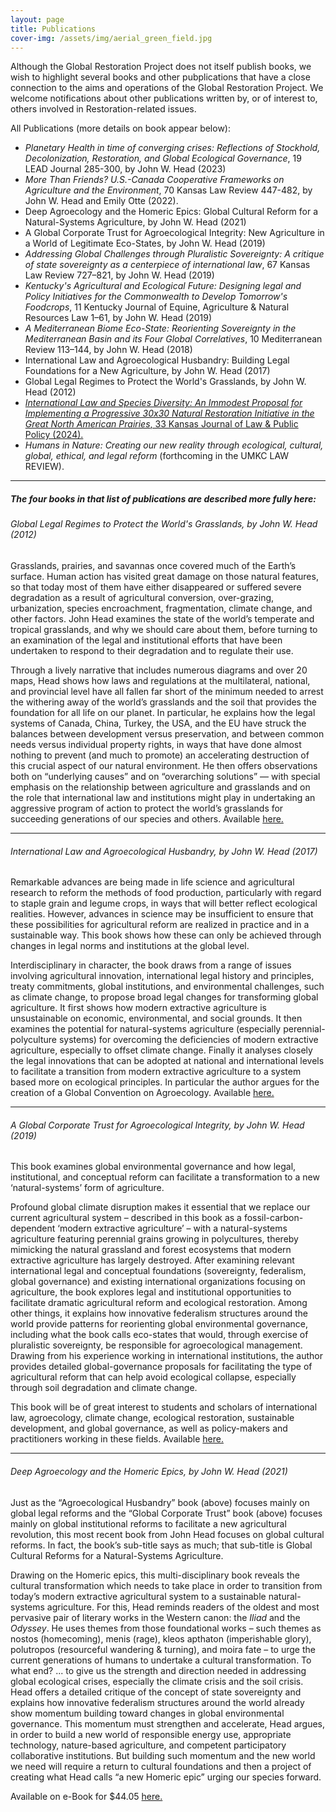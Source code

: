 ```yaml
---
layout: page
title: Publications 
cover-img: /assets/img/aerial_green_field.jpg
---
```


Although the Global Restoration Project does not itself publish books, we wish to highlight several books and other pubplications that have a close connection to the aims and operations of the Global Restoration Project.  We welcome notifications about other publications written by, or of interest to, others involved in Restoration-related issues.

All Publications (more details on book appear below):
* *Planetary Health in time of converging crises: Reflections of Stockhold, Decolonization, Restoration, and Global Ecological Governance*, 19 LEAD Journal 285-300, by John W. Head (2023)
* *More Than Friends? U.S.-Canada Cooperative Frameworks on Agriculture and the Environment*, 70 Kansas Law Review 447-482, by John W. Head and Emily Otte (2022).
* Deep Agroecology and the Homeric Epics: Global Cultural Reform for a Natural-Systems Agriculture, by John W. Head (2021)
* A Global Corporate Trust for Agroecological Integrity: New Agriculture in a World of Legitimate Eco-States, by John W. Head (2019)
* *Addressing Global Challenges through Pluralistic Sovereignty: A critique of state sovereignty as a centerpiece of international law*, 67 Kansas Law Review 727–821, by John W. Head (2019)
* *Kentucky's Agricultural and Ecological Future: Designing legal and Policy Initiatives for the Commonwealth to Develop Tomorrow's Foodcrops*, 11 Kentucky Journal of Equine, Agriculture & Natural Resources Law 1–61, by John W. Head (2019)
* *A Mediterranean Biome Eco-State: Reorienting Sovereignty in the Mediterranean Basin and its Four Global Correlatives*, 10 Mediterranean Review 113–144, by John W. Head (2018)
* International Law and Agroecological Husbandry: Building Legal Foundations for a New Agriculture, by John W. Head (2017)
* Global Legal Regimes to Protect the World's Grasslands, by John W. Head (2012)
* [*International Law and Species Diversity: An Immodest Proposal for Implementing a Progressive 30x30 Natural Restoration Initiative in the Great North American Prairies*, 33 Kansas Journal of Law & Public Policy (2024).](https://lawjournal.ku.edu/wp-content/uploads/2024/05/Head_30x30_FINAL.pdf)
* *Humans in Nature: Creating our new reality through ecological, cultural, global, ethical, and legal reform* (forthcoming in the UMKC LAW REVIEW).

---
##### The four books in that list of publications are described more fully here:

###### Global Legal Regimes to Protect the World's Grasslands, by John W. Head (2012)
Grasslands, prairies, and savannas once covered much of the Earth’s surface. Human action has visited great damage on those natural features, so that today 
most of them have either disappeared or suffered severe degradation as a result of agricultural conversion, over-grazing, urbanization, species encroachment, 
fragmentation, climate change, and other factors. John Head examines the state of the world’s temperate and tropical grasslands, and why we should care about them, 
before turning to an examination of the legal and institutional efforts that have been undertaken to respond to their degradation and to regulate their use.

Through a lively narrative that includes numerous diagrams and over 20 maps, Head shows how laws and regulations at the multilateral, national, and provincial level 
have all fallen far short of the minimum needed to arrest the withering away of the world’s grasslands and the soil that provides the foundation for all life on our 
planet. In particular, he explains how the legal systems of Canada, China, Turkey, the USA, and the EU have struck the balances between development versus preservation, 
and between common needs versus individual property rights, in ways that have done almost nothing to prevent (and much to promote) an accelerating destruction of this 
crucial aspect of our natural environment. He then offers observations both on “underlying causes” and on “overarching solutions” — with special emphasis on the 
relationship between agriculture and grasslands and on the role that international law and institutions might play in undertaking an aggressive program of action to 
protect the world’s grasslands for succeeding generations of our species and others.
Available [here.](https://cap-press.com/books/isbn/9781594609671/Global-Legal-Regimes-to-Protect-the-Worlds-Grasslands)

---

###### International Law and Agroecological Husbandry, by John W. Head (2017)
Remarkable advances are being made in life science and agricultural research to reform the methods of food production, particularly with regard to staple grain and legume crops, in ways that will better reflect ecological realities. However, advances in science may be insufficient to ensure that these possibilities for agricultural reform are realized in practice and in a sustainable way. This book shows how these can only be achieved through changes in legal norms and institutions at the global level. 

Interdisciplinary in character, the book draws from a range of issues involving agricultural innovation, international legal history and principles, treaty commitments, global institutions, and environmental challenges, such as climate change, to propose broad legal changes for transforming global agriculture. It first shows how modern extractive agriculture is unsustainable on economic, environmental, and social grounds. It then examines the potential for natural-systems agriculture (especially perennial-polyculture systems) for overcoming the deficiencies of modern extractive agriculture, especially to offset climate change. Finally it analyses closely the legal innovations that can be adopted at national and international levels to facilitate a transition from modern extractive agriculture to a system based more on ecological principles. In particular the author argues for the creation of a Global Convention on Agroecology.
Available [here.](https://www.routledge.com/International-Law-and-Agroecological-Husbandry-Building-legal-foundations/Head/p/book/9780367029876)

---

###### A Global Corporate Trust for Agroecological Integrity, by John W. Head (2019)
This book examines global environmental governance and how legal, institutional, and conceptual reform can facilitate a transformation to a new ‘natural-systems’ form of agriculture.

Profound global climate disruption makes it essential that we replace our current agricultural system – described in this book as a fossil-carbon-dependent ‘modern extractive agriculture’ – with a natural-systems agriculture featuring perennial grains growing in polycultures, thereby mimicking the natural grassland and forest ecosystems that modern extractive agriculture has largely destroyed. After examining relevant international legal and conceptual foundations (sovereignty, federalism, global governance) and existing international organizations focusing on agriculture, the book explores legal and institutional opportunities to facilitate dramatic agricultural reform and ecological restoration. Among other things, it explains how innovative federalism structures around the world provide patterns for reorienting global environmental governance, including what the book calls eco-states that would, through exercise of pluralistic sovereignty, be responsible for agroecological management. Drawing from his experience working in international institutions, the author provides detailed global-governance proposals for facilitating the type of agricultural reform that can help avoid ecological collapse, especially through soil degradation and climate change.

This book will be of great interest to students and scholars of international law, agroecology, climate change, ecological restoration, sustainable development, and global governance, as well as policy-makers and practitioners working in these fields.
Available [here.](https://www.routledge.com/A-Global-Corporate-Trust-for-Agroecological-Integrity-New-Agriculture-in/Head/p/book/9780367252557)

---

###### Deep Agroecology and the Homeric Epics,  by John W. Head (2021)
Just as the “Agroecological Husbandry” book (above) focuses mainly on global legal reforms and the “Global Corporate Trust” book (above) focuses mainly on global institutional reforms to facilitate a new agricultural revolution, this most recent book from John Head focuses on global cultural reforms.  In fact, the book’s sub-title says as much; that sub-title is Global Cultural Reforms for a Natural-Systems Agriculture. 

Drawing on the Homeric epics, this multi-disciplinary book reveals the cultural transformation which needs to take place in order to transition from today’s modern extractive agricultural system to a sustainable natural-systems agriculture.  For this, Head reminds readers of the oldest and most pervasive pair of literary works in the Western canon:  the *Iliad* and the *Odyssey*.  He uses themes from those foundational works – such themes as nostos (homecoming), menis (rage), kleos apthaton (imperishable glory), polutropos (resourceful wandering & turning), and moira fate – to urge the current generations of humans to undertake a cultural transformation.  To what end?  ... to give us the strength and direction needed in addressing global ecological crises, especially the climate crisis and the soil crisis.  Head offers a detailed critique of the concept of state sovereignty and explains how innovative federalism structures around the world already show momentum building toward changes in global environmental governance.  This momentum must strengthen and accelerate, Head argues, in order to build a new world of responsible energy use, appropriate technology, nature-based agriculture, and competent participatory collaborative institutions.  But building such momentum and the new world we need will require a return to cultural foundations and then a project of creating what Head calls “a new Homeric epic” urging our species forward. 

Available on e-Book for $44.05 [here.](https://www.routledge.com/Deep-Agroecology-and-the-Homeric-Epics-Global-Cultural-Reforms-for-a-Natural-Systems/Head/p/book/9780367622190)
